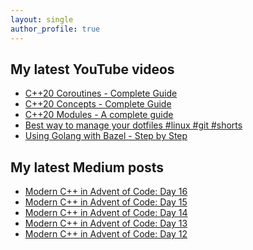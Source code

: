 ```yaml
---
layout: single
author_profile: true
---
```


## My latest YouTube videos

<!--START_SECTION:youtube-->
* [C++20 Coroutines - Complete Guide](https://www.youtube.com/watch?v=w-dmOHhBX9o)
* [C++20 Concepts  - Complete Guide](https://www.youtube.com/watch?v=1So7onMFxJM)
* [C++20 Modules - A complete guide](https://www.youtube.com/watch?v=WRCwciJ5MTE)
* [Best way to manage your dotfiles #linux #git #shorts](https://www.youtube.com/watch?v=LHrB4TcU1JM)
* [Using Golang with Bazel - Step by Step](https://www.youtube.com/watch?v=mXLrk0ipwz4)
<!--END_SECTION:youtube-->

## My latest Medium posts

<!--START_SECTION:medium-->
* [Modern C++ in Advent of Code: Day 16](https://medium.com/@simontoth/modern-c-in-advent-of-code-day-16-29378db1fe34?source=rss-1e1de1006a93------2)
* [Modern C++ in Advent of Code: Day 15](https://medium.com/@simontoth/modern-c-in-advent-of-code-day-15-be90067919c9?source=rss-1e1de1006a93------2)
* [Modern C++ in Advent of Code: Day 14](https://medium.com/@simontoth/modern-c-in-advent-of-code-day-14-2b652e35b55d?source=rss-1e1de1006a93------2)
* [Modern C++ in Advent of Code: Day 13](https://medium.com/@simontoth/modern-c-in-advent-of-code-day-13-6d0e2ac759ab?source=rss-1e1de1006a93------2)
* [Modern C++ in Advent of Code: Day 12](https://medium.com/@simontoth/modern-c-in-advent-of-code-day-12-b576009e4cc6?source=rss-1e1de1006a93------2)
<!--END_SECTION:medium-->